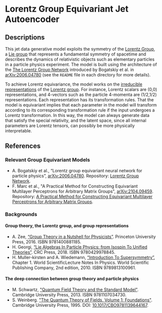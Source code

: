 # Lorentz Group Equivariant Jet Autoencoder
## Descriptions
This jet data generative model exploits the symmetry of the [Lorentz Group](https://en.wikipedia.org/wiki/Lorentz_group), a [Lie group](https://en.wikipedia.org/wiki/Lie_group) that represents a fundamental symmetry of spacetime and describes the dynamics of relativistic objects such as elementary particles in a particle physics experiment. The model is built using the architecture of the [The Lorentz Group Network](https://github.com/fizisist/LorentzGroupNetwork) introduced by Bogatskiy et al. in [arXiv:2006.04780](https://arxiv.org/abs/2006.04780) (see the `README` file in each directory for more details).

To achieve Lorentz equivariance, the model works on the [irreducible representations](https://en.wikipedia.org/wiki/Irreducible_representation) of the [Lorentz group](https://en.wikipedia.org/wiki/Representation_theory_of_the_Lorentz_group). For instance, Lorentz scalars are (0,0) representations, and 4-vectors such as the particle 4-momenta are (1/2,1/2) representations. Each representation has its transformation rules. That the model is equivariant implies that each parameter in the model will transform according to its corresponding transformation rule if the input undergoes a Lorentz transformation. In this way, the model can always generate data that satisfy the special relativity, and the latent space, since all internal parameters are Lorentz tensors, can possibly be more physically interpretable.


## References
### Relevant Group Equivariant Models
- A. Bogatskiy et al., “Lorentz group equivariant neural network for particle physics”, [arXiv:2006.04780](https://arxiv.org/abs/2006.04780). Repository: [Lorentz Group Network](https://github.com/fizisist/LorentzGroupNetwork).
- F. Marc et al., "A Practical Method for Constructing Equivariant Multilayer Perceptrons for Arbitrary Matrix Groups", [arXiv:2104.09459](https://arxiv.org/abs/2104.09459). Repository: [A Practical Method for Constructing Equivariant Multilayer Perceptrons for Arbitrary Matrix Groups](https://github.com/mfinzi/equivariant-MLP).

### Backgrounds
#### Group theory, the Lorentz group, and group representations
- A. Zee, [“Group Theory in a Nutshell for Physicists”](https://press.princeton.edu/books/hardcover/9780691162690/group-theory-in-a-nutshell-for-physicists). Princeton University Press, 2016. ISBN 9781400881185.
- H. Georgi, [“Lie Algebras In Particle Physics: from Isospin To Unified Theories”](https://www.amazon.com/Lie-Algebras-Particle-Physics-Frontiers/dp/0738202339). CRC Press, 2018. ISBN 9780429978845.
- H. Muller-kirsten and A. Wiedemann, [“Introduction To Supersymmetry”](https://www.worldscientific.com/worldscibooks/10.1142/7594), Chapter 1. World ScientificLecture Notes In Physics. World Scientific Publishing Company, 2nd edition, 2010. ISBN 9789813100961.

#### The deep connection between group theory and particle physics
- M. Schwartz, ["Quantum Field Theory and the Standard Model"](https://www.cambridge.org/us/academic/subjects/physics/theoretical-physics-and-mathematical-physics/quantum-field-theory-and-standard-model). Cambridge University Press, 2013. ISBN 9781107034730.
- S. Weinberg. ["The Quantum Theory of Fields, Volume 1: Foundations"](https://www.cambridge.org/core/books/quantum-theory-of-fields/22986119910BF6A2EFE42684801A3BDF). Cambridge University Press, 1995. DOI: [10.1017/CBO9781139644167](https://doi.org/10.1017/CBO9781139644167).
